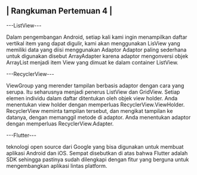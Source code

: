 | Rangkuman Pertemuan 4 |
-------------------------
---ListView---

Dalam pengembangan Android, setiap kali kami ingin menampilkan daftar vertikal item yang dapat digulir, kami akan menggunakan LisView yang memiliki data yang diisi menggunakan Adaptor Adaptor paling sederhana untuk digunakan disebut ArrayAdapter karena adaptor mengonversi objek ArrayList menjadi item View yang dimuat ke dalam container ListView.

---RecyclerView---

ViewGroup yang merender tampilan berbasis adaptor dengan cara yang serupa. Itu seharusnya menjadi penerus ListView dan GridView. Setiap elemen individu dalam daftar ditentukan oleh objek view holder. Anda menentukan view holder dengan memperluas RecyclerView.ViewHolder. RecyclerView meminta tampilan tersebut, dan mengikat tampilan ke datanya, dengan memanggil metode di adaptor. Anda menentukan adaptor dengan memperluas RecyclerView.Adapter.

---Flutter---

teknologi open source dari Google yang bisa digunakan untuk membuat aplikasi Android dan iOS. Sempat disebutkan di atas bahwa Flutter adalah SDK sehingga pastinya sudah dilengkapi dengan fitur yang berguna untuk mengembangkan aplikasi lintas platform.
